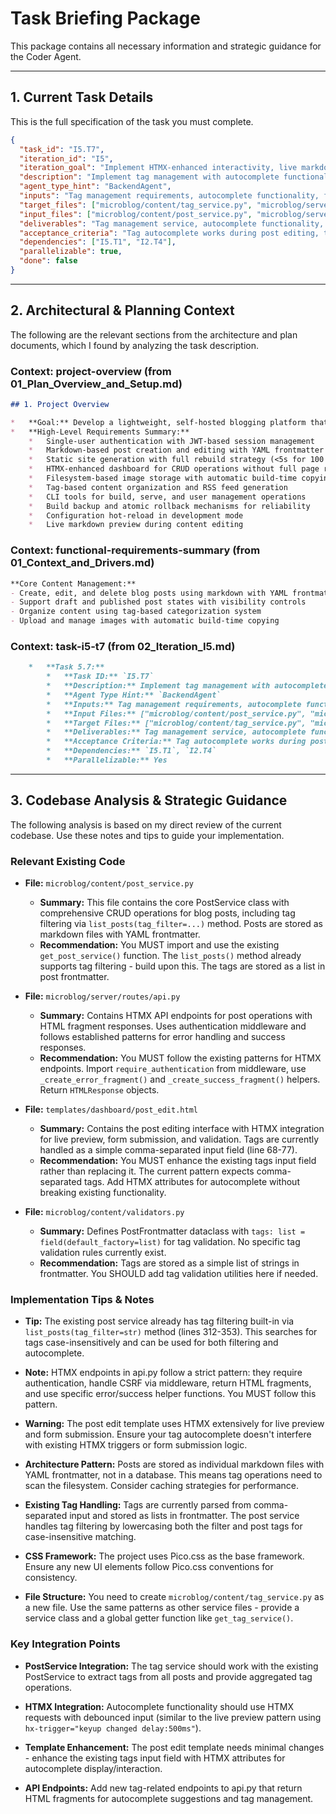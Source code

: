 # Task Briefing Package

This package contains all necessary information and strategic guidance for the Coder Agent.

---

## 1. Current Task Details

This is the full specification of the task you must complete.

```json
{
  "task_id": "I5.T7",
  "iteration_id": "I5",
  "iteration_goal": "Implement HTMX-enhanced interactivity, live markdown preview, image management, and build system integration with the dashboard",
  "description": "Implement tag management with autocomplete functionality, tag creation, and tag-based post filtering. Create tag management interface in dashboard.",
  "agent_type_hint": "BackendAgent",
  "inputs": "Tag management requirements, autocomplete functionality, filtering capabilities",
  "target_files": ["microblog/content/tag_service.py", "microblog/server/routes/api.py", "templates/dashboard/post_edit.html"],
  "input_files": ["microblog/content/post_service.py", "microblog/server/routes/api.py"],
  "deliverables": "Tag management service, autocomplete functionality, tag filtering, tag interface",
  "acceptance_criteria": "Tag autocomplete works during post editing, tag creation functional, post filtering by tags works, tag management interface intuitive",
  "dependencies": ["I5.T1", "I2.T4"],
  "parallelizable": true,
  "done": false
}
```

---

## 2. Architectural & Planning Context

The following are the relevant sections from the architecture and plan documents, which I found by analyzing the task description.

### Context: project-overview (from 01_Plan_Overview_and_Setup.md)

```markdown
## 1. Project Overview

*   **Goal:** Develop a lightweight, self-hosted blogging platform that generates static HTML pages for performance while providing a dynamic HTMX-powered dashboard for content management.
*   **High-Level Requirements Summary:**
    *   Single-user authentication with JWT-based session management
    *   Markdown-based post creation and editing with YAML frontmatter
    *   Static site generation with full rebuild strategy (<5s for 100 posts)
    *   HTMX-enhanced dashboard for CRUD operations without full page refreshes
    *   Filesystem-based image storage with automatic build-time copying
    *   Tag-based content organization and RSS feed generation
    *   CLI tools for build, serve, and user management operations
    *   Build backup and atomic rollback mechanisms for reliability
    *   Configuration hot-reload in development mode
    *   Live markdown preview during content editing
```

### Context: functional-requirements-summary (from 01_Context_and_Drivers.md)

```markdown
**Core Content Management:**
- Create, edit, and delete blog posts using markdown with YAML frontmatter
- Support draft and published post states with visibility controls
- Organize content using tag-based categorization system
- Upload and manage images with automatic build-time copying
```

### Context: task-i5-t7 (from 02_Iteration_I5.md)

```markdown
    *   **Task 5.7:**
        *   **Task ID:** `I5.T7`
        *   **Description:** Implement tag management with autocomplete functionality, tag creation, and tag-based post filtering. Create tag management interface in dashboard.
        *   **Agent Type Hint:** `BackendAgent`
        *   **Inputs:** Tag management requirements, autocomplete functionality, filtering capabilities
        *   **Input Files:** ["microblog/content/post_service.py", "microblog/server/routes/api.py"]
        *   **Target Files:** ["microblog/content/tag_service.py", "microblog/server/routes/api.py", "templates/dashboard/post_edit.html"]
        *   **Deliverables:** Tag management service, autocomplete functionality, tag filtering, tag interface
        *   **Acceptance Criteria:** Tag autocomplete works during post editing, tag creation functional, post filtering by tags works, tag management interface intuitive
        *   **Dependencies:** `I5.T1`, `I2.T4`
        *   **Parallelizable:** Yes
```

---

## 3. Codebase Analysis & Strategic Guidance

The following analysis is based on my direct review of the current codebase. Use these notes and tips to guide your implementation.

### Relevant Existing Code

*   **File:** `microblog/content/post_service.py`
    *   **Summary:** This file contains the core PostService class with comprehensive CRUD operations for blog posts, including tag filtering via `list_posts(tag_filter=...)` method. Posts are stored as markdown files with YAML frontmatter.
    *   **Recommendation:** You MUST import and use the existing `get_post_service()` function. The `list_posts()` method already supports tag filtering - build upon this. The tags are stored as a list in post frontmatter.

*   **File:** `microblog/server/routes/api.py`
    *   **Summary:** Contains HTMX API endpoints for post operations with HTML fragment responses. Uses authentication middleware and follows established patterns for error handling and success responses.
    *   **Recommendation:** You MUST follow the existing patterns for HTMX endpoints. Import `require_authentication` from middleware, use `_create_error_fragment()` and `_create_success_fragment()` helpers. Return `HTMLResponse` objects.

*   **File:** `templates/dashboard/post_edit.html`
    *   **Summary:** Contains the post editing interface with HTMX integration for live preview, form submission, and validation. Tags are currently handled as a simple comma-separated input field (line 68-77).
    *   **Recommendation:** You MUST enhance the existing tags input field rather than replacing it. The current pattern expects comma-separated tags. Add HTMX attributes for autocomplete without breaking existing functionality.

*   **File:** `microblog/content/validators.py`
    *   **Summary:** Defines PostFrontmatter dataclass with `tags: list = field(default_factory=list)` for tag validation. No specific tag validation rules currently exist.
    *   **Recommendation:** Tags are stored as a simple list of strings in frontmatter. You SHOULD add tag validation utilities here if needed.

### Implementation Tips & Notes

*   **Tip:** The existing post service already has tag filtering built-in via `list_posts(tag_filter=str)` method (lines 312-353). This searches for tags case-insensitively and can be used for both filtering and autocomplete.

*   **Note:** HTMX endpoints in api.py follow a strict pattern: they require authentication, handle CSRF via middleware, return HTML fragments, and use specific error/success helper functions. You MUST follow this pattern.

*   **Warning:** The post edit template uses HTMX extensively for live preview and form submission. Ensure your tag autocomplete doesn't interfere with existing HTMX triggers or form submission logic.

*   **Architecture Pattern:** Posts are stored as individual markdown files with YAML frontmatter, not in a database. This means tag operations need to scan the filesystem. Consider caching strategies for performance.

*   **Existing Tag Handling:** Tags are currently parsed from comma-separated input and stored as lists in frontmatter. The post service handles tag filtering by lowercasing both the filter and post tags for case-insensitive matching.

*   **CSS Framework:** The project uses Pico.css as the base framework. Ensure any new UI elements follow Pico.css conventions for consistency.

*   **File Structure:** You need to create `microblog/content/tag_service.py` as a new file. Use the same patterns as other service files - provide a service class and a global getter function like `get_tag_service()`.

### Key Integration Points

*   **PostService Integration:** The tag service should work with the existing PostService to extract tags from all posts and provide aggregated tag operations.

*   **HTMX Integration:** Autocomplete functionality should use HTMX requests with debounced input (similar to the live preview pattern using `hx-trigger="keyup changed delay:500ms"`).

*   **Template Enhancement:** The post edit template needs minimal changes - enhance the existing tags input field with HTMX attributes for autocomplete display/interaction.

*   **API Endpoints:** Add new tag-related endpoints to api.py that return HTML fragments for autocomplete suggestions and tag management.
